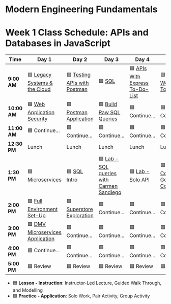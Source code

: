 # Modern Engineering Fundamentals

# Week 1 Class Schedule: APIs and Databases in JavaScript

| Time      | Day 1                         | Day 2                         | Day 3            | Day 4                | Day 5              |
|-----------|-------------------------------|-------------------------------|------------------|----------------------|--------------------|
| **9:00 AM**  | 🟦 [Legacy Systems & the Cloud](/resources/slide-decks/day1.pdf)    | 🟦 [Testing APIs with Postman](/resources/slide-decks/day2.pdf)     | 🟦 [SQL](/resources/slide-decks/day3.pdf)              | 🟦 [APIs With Express To-Do-List](/resources/slide-decks/day4.pdf)   | 🟦 [JSON Web Tokens](/resources/slide-decks/day5.pdf)    |
| **10:00 AM** | 🟦 [Web Application Security](/resources/slide-decks/day1.pdf)      | 🟩 [Postman Application](https://git.generalassemb.ly/ModernEngineering/express-dmv-api-monolith)           | 🟩 [Build Raw SQL Queries]((https://git.generalassemb.ly/ModernEngineering/raw-sql-superstore)) | 🟦 Continue...        | 🟦 Continue... |
| **11:00 AM** |   🟦 Continue...                            |     🟩 Continue...                          |  🟩 Continue...                |   🟦 Continue...                   |     🟦 Continue...               |
| **12:30 PM** | Lunch                         | Lunch                         | Lunch            | Lunch                | Lunch              |
| **1:30 PM**  | 🟦 [Microservices]((/resources/slide-decks/day1.pdf))                 | 🟦 [SQL Intro](/resources/slide-decks/day2.pdf)                     | 🟩 [Lab - SQL queries with Carmen Sandiego](https://git.generalassemb.ly/ModernEngineering/carmen-sandiego-sql-lab) | 🟩 [Lab - Solo API](https://git.generalassemb.ly/ModernEngineering/pru-individual-in-class-app)   | 🟩 [Lab - Complete Gold Codes](https://git.generalassemb.ly/ModernEngineering/node-express-jwt-gold-codes-lesson) |
| **2:00 PM**  | 🟩 [Full Environment Set-Up](https://git.generalassemb.ly/ModernEngineering/git-ssh-setup)       | 🟩 [Superstore Exploration](https://git.generalassemb.ly/ModernEngineering/raw-sql-superstore)        |  🟩 Continue...                | 🟩 Continue... |     🟩 Continue...              |
| **3:00 PM**  |    🟩 [DMV Microservices Application](https://git.generalassemb.ly/ModernEngineering/dmv-microservices-application)                           |  🟩 Continue...                             |   🟩 Continue...               |   🟩 Continue...                   |  🟩 Continue...                  |
| **4:00 PM**  | 🟩 Continue...                       | 🟩 Continue...                      | 🟩 Continue...         | 🟩 Continue...              | 🟩 Continue...           |
| **5:00 PM**  |    🟦 Review                           |           🟦 Review                    |         🟦 Review         |        🟦 Review              |        🟦 Review            |

- 🟦 **Lesson - Instruction**: Instructor-Led Lecture, Guided Walk Through, and Modelling
- 🟩 **Practice - Application**: Solo Work, Pair Activity, Group Activity
